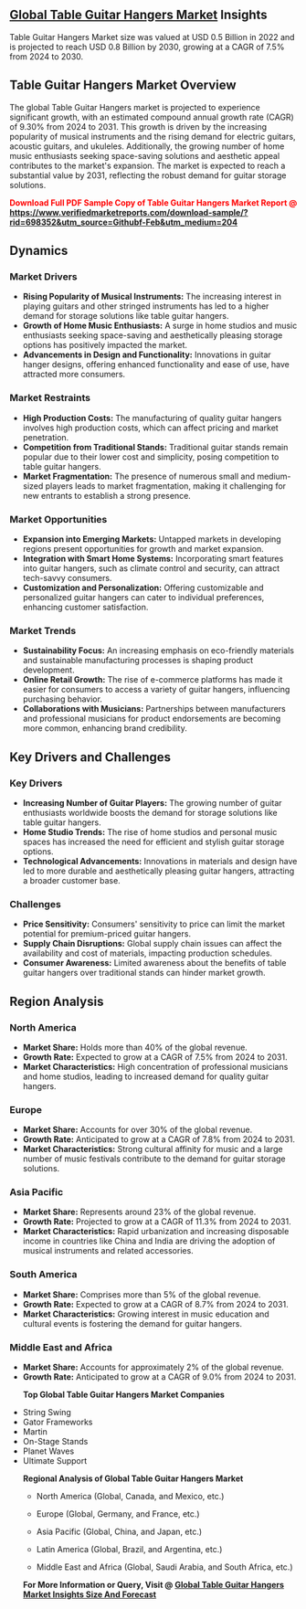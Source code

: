 <h2><a href="https://www.verifiedmarketreports.com/download-sample/?rid=698352&amp;utm_source=Githubf&amp;utm_medium=204" target="_blank">Global Table Guitar Hangers Market</a> Insights</h2><p>Table Guitar Hangers Market size was valued at USD 0.5 Billion in 2022 and is projected to reach USD 0.8 Billion by 2030, growing at a CAGR of 7.5% from 2024 to 2030.</p><p> <h2>Table Guitar Hangers Market Overview</h2> <p>The global Table Guitar Hangers market is projected to experience significant growth, with an estimated compound annual growth rate (CAGR) of 9.30% from 2024 to 2031. This growth is driven by the increasing popularity of musical instruments and the rising demand for electric guitars, acoustic guitars, and ukuleles. Additionally, the growing number of home music enthusiasts seeking space-saving solutions and aesthetic appeal contributes to the market's expansion. The market is expected to reach a substantial value by 2031, reflecting the robust demand for guitar storage solutions. </p> <p><strong><p><span class=""><span style="color: #ff0000;"><strong>Download Full PDF Sample Copy of Table Guitar Hangers Market Report</strong> @ </span><a href="https://www.verifiedmarketreports.com/download-sample/?rid=698352&amp;utm_source=Githubf-Feb&amp;utm_medium=204" target="_blank">https://www.verifiedmarketreports.com/download-sample/?rid=698352&amp;utm_source=Githubf-Feb&amp;utm_medium=204</a></span></p></strong></p> <h2>Dynamics</h2> <h3>Market Drivers</h3> <ul> <li><strong>Rising Popularity of Musical Instruments:</strong> The increasing interest in playing guitars and other stringed instruments has led to a higher demand for storage solutions like table guitar hangers.</li> <li><strong>Growth of Home Music Enthusiasts:</strong> A surge in home studios and music enthusiasts seeking space-saving and aesthetically pleasing storage options has positively impacted the market.</li> <li><strong>Advancements in Design and Functionality:</strong> Innovations in guitar hanger designs, offering enhanced functionality and ease of use, have attracted more consumers.</li> </ul> <h3>Market Restraints</h3> <ul> <li><strong>High Production Costs:</strong> The manufacturing of quality guitar hangers involves high production costs, which can affect pricing and market penetration.</li> <li><strong>Competition from Traditional Stands:</strong> Traditional guitar stands remain popular due to their lower cost and simplicity, posing competition to table guitar hangers.</li> <li><strong>Market Fragmentation:</strong> The presence of numerous small and medium-sized players leads to market fragmentation, making it challenging for new entrants to establish a strong presence.</li> </ul> <h3>Market Opportunities</h3> <ul> <li><strong>Expansion into Emerging Markets:</strong> Untapped markets in developing regions present opportunities for growth and market expansion.</li> <li><strong>Integration with Smart Home Systems:</strong> Incorporating smart features into guitar hangers, such as climate control and security, can attract tech-savvy consumers.</li> <li><strong>Customization and Personalization:</strong> Offering customizable and personalized guitar hangers can cater to individual preferences, enhancing customer satisfaction.</li> </ul> <h3>Market Trends</h3> <ul> <li><strong>Sustainability Focus:</strong> An increasing emphasis on eco-friendly materials and sustainable manufacturing processes is shaping product development.</li> <li><strong>Online Retail Growth:</strong> The rise of e-commerce platforms has made it easier for consumers to access a variety of guitar hangers, influencing purchasing behavior.</li> <li><strong>Collaborations with Musicians:</strong> Partnerships between manufacturers and professional musicians for product endorsements are becoming more common, enhancing brand credibility.</li> </ul> <h2>Key Drivers and Challenges</h2> <h3>Key Drivers</h3> <ul> <li><strong>Increasing Number of Guitar Players:</strong> The growing number of guitar enthusiasts worldwide boosts the demand for storage solutions like table guitar hangers.</li> <li><strong>Home Studio Trends:</strong> The rise of home studios and personal music spaces has increased the need for efficient and stylish guitar storage options.</li> <li><strong>Technological Advancements:</strong> Innovations in materials and design have led to more durable and aesthetically pleasing guitar hangers, attracting a broader customer base.</li> </ul> <h3>Challenges</h3> <ul> <li><strong>Price Sensitivity:</strong> Consumers' sensitivity to price can limit the market potential for premium-priced guitar hangers.</li> <li><strong>Supply Chain Disruptions:</strong> Global supply chain issues can affect the availability and cost of materials, impacting production schedules.</li> <li><strong>Consumer Awareness:</strong> Limited awareness about the benefits of table guitar hangers over traditional stands can hinder market growth.</li> </ul> <h2>Region Analysis</h2> <h3>North America</h3> <ul> <li><strong>Market Share:</strong> Holds more than 40% of the global revenue.</li> <li><strong>Growth Rate:</strong> Expected to grow at a CAGR of 7.5% from 2024 to 2031.</li> <li><strong>Market Characteristics:</strong> High concentration of professional musicians and home studios, leading to increased demand for quality guitar hangers.</li> </ul> <h3>Europe</h3> <ul> <li><strong>Market Share:</strong> Accounts for over 30% of the global revenue.</li> <li><strong>Growth Rate:</strong> Anticipated to grow at a CAGR of 7.8% from 2024 to 2031.</li> <li><strong>Market Characteristics:</strong> Strong cultural affinity for music and a large number of music festivals contribute to the demand for guitar storage solutions.</li> </ul> <h3>Asia Pacific</h3> <ul> <li><strong>Market Share:</strong> Represents around 23% of the global revenue.</li> <li><strong>Growth Rate:</strong> Projected to grow at a CAGR of 11.3% from 2024 to 2031.</li> <li><strong>Market Characteristics:</strong> Rapid urbanization and increasing disposable income in countries like China and India are driving the adoption of musical instruments and related accessories.</li> </ul> <h3>South America</h3> <ul> <li><strong>Market Share:</strong> Comprises more than 5% of the global revenue.</li> <li><strong>Growth Rate:</strong> Expected to grow at a CAGR of 8.7% from 2024 to 2031.</li> <li><strong>Market Characteristics:</strong> Growing interest in music education and cultural events is fostering the demand for guitar hangers.</li> </ul> <h3>Middle East and Africa</h3> <ul> <li><strong>Market Share:</strong> Accounts for approximately 2% of the global revenue.</li> <li><strong>Growth Rate:</strong> Anticipated to grow at a CAGR of 9.0% from 2024 to 2031.</li> <li</p><p><strong>Top Global Table Guitar Hangers Market Companies</strong></p><div data-test-id=""><p><li>String Swing</li><li> Gator Frameworks</li><li> Martin</li><li> On-Stage Stands</li><li> Planet Waves</li><li> Ultimate Support</li></p><div><strong>Regional Analysis of&nbsp;Global Table Guitar Hangers Market</strong></div><ul><li dir="ltr"><p dir="ltr">North America&nbsp;(Global, Canada, and Mexico, etc.)</p></li><li dir="ltr"><p dir="ltr">Europe (Global, Germany, and France, etc.)</p></li><li dir="ltr"><p dir="ltr">Asia Pacific&nbsp;(Global, China, and Japan, etc.)</p></li><li dir="ltr"><p dir="ltr">Latin America&nbsp;(Global, Brazil, and Argentina, etc.)</p></li><li dir="ltr">Middle East and Africa&nbsp;(Global, Saudi Arabia, and South Africa, etc.)</li></ul><p><strong>For More Information or Query, Visit @&nbsp;</strong><strong><a href="https://www.verifiedmarketreports.com/product/table-guitar-hangers-market/?utm_source=Githubf&amp;utm_medium=204" target="_blank">Global Table Guitar Hangers Market Insights Size And Forecast</a></strong></p></div>
